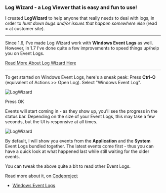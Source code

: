 ﻿### Log Wizard - a Log Viewer that is easy and fun to use!

I created **LogWizard** to help anyone that really needs to deal with logs, in order to _hunt down bugs and/or issues that happen somewhere else_ (read = at customer site).


***

Since 1.6, I've made Log Wizard work with **Windows Event Logs** as well. However, in 1.7 I've done quite a few improvements to speed things up/help you on Event Logs.

[Read More About Log Wizard Here](https://github.com/jtorjo/logwizard/)

***

To get started on Windows Event Logs, here's a sneak peak: Press **Ctrl-O** (equivalent of Actions >> Open Log). Select "Windows Event Log".

![LogWizard](https://github.com/jtorjo/logwizard/blob/master/src/images/el01.png)

Press OK

Events will start coming in - as they show up, you'll see the progress in the status bar. Depending on the size of your Event Logs, this may take a few seconds, but the UI is responsive at all times.

![LogWizard](https://github.com/jtorjo/logwizard/blob/master/src/images/el02.png)


By default, I will show you events from the **Application** and the **System** Event Logs bundled together. The latest events come first - thus you can have a quick look at what happened last while still waiting for the older events.

You can tweak the above quite a bit to read other Event Logs. 

Read more about it, on [Codeproject](http://www.codeproject.com/Articles/1073292/Log-Wizard-Viewing-Windows-Event-Logs-Can-Be-Fun)
* <a href="http://www.codeproject.com/Articles/1073292/Log-Wizard-Viewing-Windows-Event-Logs-Can-Be-Fun" target="_blank">Windows Event Logs</a>
